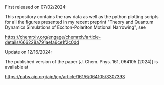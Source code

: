 First released on 07/02/2024:

This repository contains the raw data as well as the python plotting scripts for all the figures presented in my recent preprint "Theory and Quantum Dynamics Simulations of Exciton-Polariton Motional Narrowing", see

https://chemrxiv.org/engage/chemrxiv/article-details/666228a791aefa6ce1f2c0dd

Update on 12/16/2024:

The published version of the paper [J. Chem. Phys. 161, 064105 (2024)] is available at 

https://pubs.aip.org/aip/jcp/article/161/6/064105/3307393
